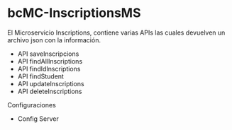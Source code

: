 # bcMC-InscriptionsMS

El Microservicio Inscriptions, contiene varias APIs las cuales devuelven un archivo json con la información.

- API saveInscripcions
- API findAllInscriptions
- API findIdInscriptions
- API findStudent
- API updateInscriptions
- API deleteInscriptions

Configuraciones
- Config Server